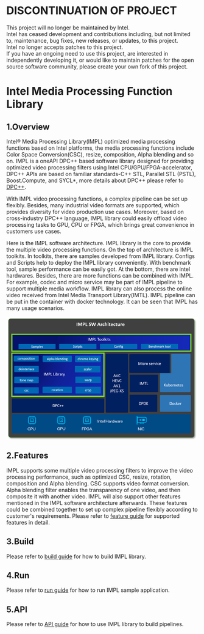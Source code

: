 # DISCONTINUATION OF PROJECT #  
This project will no longer be maintained by Intel.  
Intel has ceased development and contributions including, but not limited to, maintenance, bug fixes, new releases, or updates, to this project.  
Intel no longer accepts patches to this project.  
 If you have an ongoing need to use this project, are interested in independently developing it, or would like to maintain patches for the open source software community, please create your own fork of this project.  
  
# Intel Media Processing Function Library
## 1.Overview
Intel® Media Processing Library(IMPL) optimized media processing functions based on Intel platforms, the media processing functions include Color Space Conversion(CSC), resize, composition, Alpha blending and so on. IMPL is a oneAPI DPC++ based software library designed for providing optimized video processing filters using Intel CPU/GPU/FPGA-accelerator, DPC++ APIs are based on familiar standards-C++ STL, Parallel STL (PSTL), Boost.Compute, and SYCL*, more details about DPC++ please refer to [DPC++](https://www.intel.com/content/www/us/en/developer/tools/oneapi/dpc-library.html?wapkw=dpc%2B%2B#gs.zjkgc3).

With IMPL video processing functions, a complex pipeline can be set up flexibly. Besides, many industrial video formats are supported, which provides diversity for video production use cases. Moreover, based on cross-industry DPC++ language, IMPL library could easily offload video processing tasks to GPU, CPU or FPGA, which brings great convenience in customers use cases.

Here is the IMPL software architecture. IMPL library is the core to provide the multiple video processing functions. On the top of architecture is IMPL toolkits. In toolkits, there are samples developed from IMPL library. Configs and Scripts help to deploy the IMPL library conveniently. With benchmark tool, sample performance can be easily got. At the bottom, there are intel hardwares. Besides, there are more functions can be combined with IMPL. For example, codec and micro service may be part of IMPL pipeline to support multiple media workflow. IMPL library can also process the online video received from Intel Media Transport Library(IMTL). IMPL pipeline can be put in the container with docker technology. It can be seen that IMPL has many usage scenarios.
<div align="center">
<img src="doc/Overview.png" align="center" alt="IMPL Software Architecture">
</div>

## 2.Features
IMPL supports some multiple video processing filters to improve the video processing performance, such as optimized CSC, resize, rotation, composition and Alpha blending. CSC supports video format conversion. Alpha blending filter enables the transparency of one video, and then composite it with another video. IMPL will also support other features mentioned in the IMPL software architecture afterwards. These features could be combined together to set up complex pipeline flexibly according to customer's requirements.
Please refer to [feature guide](doc/feature.md) for supported features in detail.

## 3.Build
Please refer to [build guide](doc/build.md) for how to build IMPL library.

## 4.Run
Please refer to [run guide](doc/run.md) for how to run IMPL sample application.

## 5.API
Please refer to [API guide](doc/api-guide.md) for how to use IMPL library to build pipelines.
